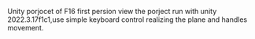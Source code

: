 Unity porjocet of F16 first persion view
the porject run with unity 2022.3.17f1c1,use simple keyboard control realizing the plane and handles movement.
